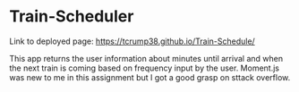 # Train-Scheduler

Link to deployed page: https://tcrump38.github.io/Train-Schedule/

This app returns the user information about minutes until arrival and when the next train is coming based on frequency input by the user. Moment.js was new to me in this assignment but I got a good grasp on sttack overflow.
